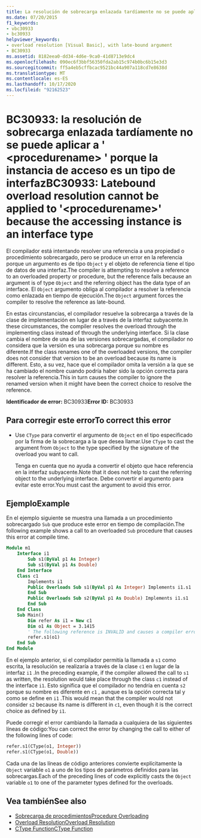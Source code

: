 ```yaml
---
title: La resolución de sobrecarga enlazada tardíamente no se puede aplicar a '<procedurename>' porque la instancia de acceso es un tipo de interfaz
ms.date: 07/20/2015
f1_keywords:
- vbc30933
- bc30933
helpviewer_keywords:
- overload resolution [Visual Basic], with late-bound argument
- BC30933
ms.assetid: 8182eea0-dd34-4d6e-9ca0-41d8713e9dc4
ms.openlocfilehash: 090ec6f3bbf56350fda2ab15c974b0bc6b15e3d3
ms.sourcegitcommit: ff5a4eb5cffbcac9521bc44a907a118cd7e8638d
ms.translationtype: MT
ms.contentlocale: es-ES
ms.lasthandoff: 10/17/2020
ms.locfileid: "92162523"
---
```

# <a name="bc30933-latebound-overload-resolution-cannot-be-applied-to-procedurename-because-the-accessing-instance-is-an-interface-type"></a><span data-ttu-id="bdd54-102">BC30933: la resolución de sobrecarga enlazada tardíamente no se puede aplicar a ' \<procedurename> ' porque la instancia de acceso es un tipo de interfaz</span><span class="sxs-lookup"><span data-stu-id="bdd54-102">BC30933: Latebound overload resolution cannot be applied to '\<procedurename>' because the accessing instance is an interface type</span></span>

<span data-ttu-id="bdd54-103">El compilador está intentando resolver una referencia a una propiedad o procedimiento sobrecargado, pero se produce un error en la referencia porque un argumento es de tipo `Object` y el objeto de referencia tiene el tipo de datos de una interfaz.</span><span class="sxs-lookup"><span data-stu-id="bdd54-103">The compiler is attempting to resolve a reference to an overloaded property or procedure, but the reference fails because an argument is of type `Object` and the referring object has the data type of an interface.</span></span> <span data-ttu-id="bdd54-104">El `Object` argumento obliga al compilador a resolver la referencia como enlazada en tiempo de ejecución.</span><span class="sxs-lookup"><span data-stu-id="bdd54-104">The `Object` argument forces the compiler to resolve the reference as late-bound.</span></span>

<span data-ttu-id="bdd54-105">En estas circunstancias, el compilador resuelve la sobrecarga a través de la clase de implementación en lugar de a través de la interfaz subyacente.</span><span class="sxs-lookup"><span data-stu-id="bdd54-105">In these circumstances, the compiler resolves the overload through the implementing class instead of through the underlying interface.</span></span> <span data-ttu-id="bdd54-106">Si la clase cambia el nombre de una de las versiones sobrecargadas, el compilador no considera que la versión es una sobrecarga porque su nombre es diferente.</span><span class="sxs-lookup"><span data-stu-id="bdd54-106">If the class renames one of the overloaded versions, the compiler does not consider that version to be an overload because its name is different.</span></span> <span data-ttu-id="bdd54-107">Esto, a su vez, hace que el compilador omita la versión a la que se ha cambiado el nombre cuando podría haber sido la opción correcta para resolver la referencia.</span><span class="sxs-lookup"><span data-stu-id="bdd54-107">This in turn causes the compiler to ignore the renamed version when it might have been the correct choice to resolve the reference.</span></span>

<span data-ttu-id="bdd54-108">**Identificador de error:** BC30933</span><span class="sxs-lookup"><span data-stu-id="bdd54-108">**Error ID:** BC30933</span></span>

## <a name="to-correct-this-error"></a><span data-ttu-id="bdd54-109">Para corregir este error</span><span class="sxs-lookup"><span data-stu-id="bdd54-109">To correct this error</span></span>

- <span data-ttu-id="bdd54-110">Use `CType` para convertir el argumento de `Object` en el tipo especificado por la firma de la sobrecarga a la que desea llamar.</span><span class="sxs-lookup"><span data-stu-id="bdd54-110">Use `CType` to cast the argument from `Object` to the type specified by the signature of the overload you want to call.</span></span>

  <span data-ttu-id="bdd54-111">Tenga en cuenta que no ayuda a convertir el objeto que hace referencia en la interfaz subyacente.</span><span class="sxs-lookup"><span data-stu-id="bdd54-111">Note that it does not help to cast the referring object to the underlying interface.</span></span> <span data-ttu-id="bdd54-112">Debe convertir el argumento para evitar este error.</span><span class="sxs-lookup"><span data-stu-id="bdd54-112">You must cast the argument to avoid this error.</span></span>

## <a name="example"></a><span data-ttu-id="bdd54-113">Ejemplo</span><span class="sxs-lookup"><span data-stu-id="bdd54-113">Example</span></span>

<span data-ttu-id="bdd54-114">En el ejemplo siguiente se muestra una llamada a un procedimiento sobrecargado `Sub` que produce este error en tiempo de compilación.</span><span class="sxs-lookup"><span data-stu-id="bdd54-114">The following example shows a call to an overloaded `Sub` procedure that causes this error at compile time.</span></span>

```vb
Module m1
    Interface i1
        Sub s1(ByVal p1 As Integer)
        Sub s1(ByVal p1 As Double)
    End Interface
    Class c1
        Implements i1
        Public Overloads Sub s1(ByVal p1 As Integer) Implements i1.s1
        End Sub
        Public Overloads Sub s2(ByVal p1 As Double) Implements i1.s1
        End Sub
    End Class
    Sub Main()
        Dim refer As i1 = New c1
        Dim o1 As Object = 3.1415
        ' The following reference is INVALID and causes a compiler error.
        refer.s1(o1)
    End Sub
End Module
```

<span data-ttu-id="bdd54-115">En el ejemplo anterior, si el compilador permitía la llamada a `s1` como escrita, la resolución se realizaría a través de la clase `c1` en lugar de la interfaz `i1` .</span><span class="sxs-lookup"><span data-stu-id="bdd54-115">In the preceding example, if the compiler allowed the call to `s1` as written, the resolution would take place through the class `c1` instead of the interface `i1`.</span></span> <span data-ttu-id="bdd54-116">Esto significa que el compilador no tendría en cuenta `s2` porque su nombre es diferente en `c1` , aunque es la opción correcta tal y como se define en `i1` .</span><span class="sxs-lookup"><span data-stu-id="bdd54-116">This would mean that the compiler would not consider `s2` because its name is different in `c1`, even though it is the correct choice as defined by `i1`.</span></span>

<span data-ttu-id="bdd54-117">Puede corregir el error cambiando la llamada a cualquiera de las siguientes líneas de código:</span><span class="sxs-lookup"><span data-stu-id="bdd54-117">You can correct the error by changing the call to either of the following lines of code:</span></span>

```vb
refer.s1(CType(o1, Integer))
refer.s1(CType(o1, Double))
```

<span data-ttu-id="bdd54-118">Cada una de las líneas de código anteriores convierte explícitamente la `Object` variable `o1` a uno de los tipos de parámetros definidos para las sobrecargas.</span><span class="sxs-lookup"><span data-stu-id="bdd54-118">Each of the preceding lines of code explicitly casts the `Object` variable `o1` to one of the parameter types defined for the overloads.</span></span>

## <a name="see-also"></a><span data-ttu-id="bdd54-119">Vea también</span><span class="sxs-lookup"><span data-stu-id="bdd54-119">See also</span></span>

- [<span data-ttu-id="bdd54-120">Sobrecarga de procedimientos</span><span class="sxs-lookup"><span data-stu-id="bdd54-120">Procedure Overloading</span></span>](../../programming-guide/language-features/procedures/procedure-overloading.md)
- [<span data-ttu-id="bdd54-121">Overload Resolution</span><span class="sxs-lookup"><span data-stu-id="bdd54-121">Overload Resolution</span></span>](../../programming-guide/language-features/procedures/overload-resolution.md)
- [<span data-ttu-id="bdd54-122">CType Function</span><span class="sxs-lookup"><span data-stu-id="bdd54-122">CType Function</span></span>](../functions/ctype-function.md)
